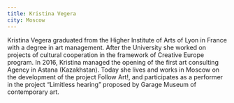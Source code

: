 ```yaml
---
title: Kristina Vegera
city: Moscow
---
```


Kristina Vegera graduated from the Higher Institute of Arts of Lyon in France with a degree in art management. After the University she worked on projects of cultural cooperation in the framework of Creative Europe program. In 2016, Kristina managed the opening of the first art consulting Agency in Astana (Kazakhstan). Today she lives and works in Moscow on the development of the project Follow Art!, and participates as a performer in the project “Limitless hearing” proposed by Garage Museum of contemporary art.
